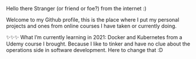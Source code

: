 Hello there Stranger (or friend or foe?) from the internet :)

Welcome to my Github profile, this is the place where I put my personal projects and ones from online courses I have taken or currently doing.

✨✨✨ What I’m currently learning in 2021:
Docker and Kubernetes from a Udemy course I brought.  Because I like to tinker and have no clue about the operations side in software development.  Here to change that :D


<!---
wizgurl101/wizgurl101 is a ✨ special ✨ repository because its `README.md` (this file) appears on your GitHub profile.
You can click the Preview link to take a look at your changes.
--->
